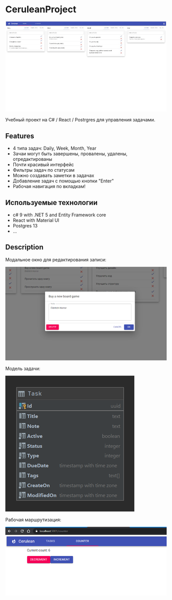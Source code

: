 # CeruleanProject

![](History/image1.jpg)

Учебный проект на C# / React / Postrgres для управления задачами.

## Features

* 4 типа задач: Daily, Week, Month, Year
* Зачаи могут быть завершены, провалены, удалены, отредактированы
* Почти красивый интерфейс
* Фильтры задач по статусам
* Можно создавать заметки в задачах
* Добавление задач с помощью кнопки "Enter"
* Рабочая навигация по вкладкам!

## Используемые технологии

* c# 9 with .NET 5 and Entity Framework core
* React with Material UI
* Postgres 13
* ...

## Description

Модальное окно для редактирования записи:

![](History/image2.png)

Модель задачи:

![](History/image3.png)

Рабочая маршрутизация:

![](History/image4.png)

